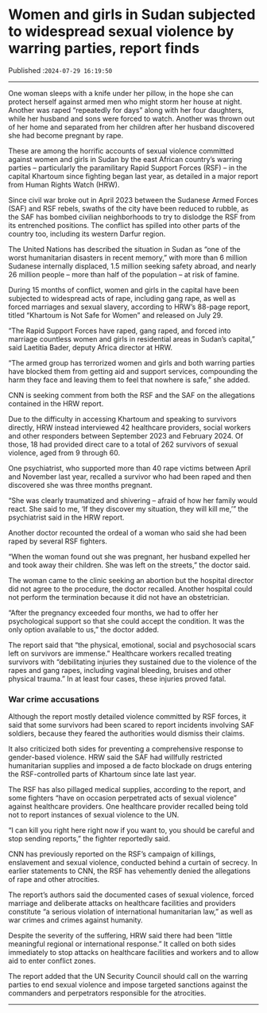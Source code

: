 # Women and girls in Sudan subjected to widespread sexual violence by warring parties, report finds

Published :`2024-07-29 16:19:50`

---

One woman sleeps with a knife under her pillow, in the hope she can protect herself against armed men who might storm her house at night. Another was raped “repeatedly for days” along with her four daughters, while her husband and sons were forced to watch. Another was thrown out of her home and separated from her children after her husband discovered she had become pregnant by rape.

These are among the horrific accounts of sexual violence committed against women and girls in Sudan by the east African country’s warring parties – particularly the paramilitary Rapid Support Forces (RSF) – in the capital Khartoum since fighting began last year, as detailed in a major report from Human Rights Watch (HRW).

Since civil war broke out in April 2023 between the Sudanese Armed Forces (SAF) and RSF rebels, swaths of the city have been reduced to rubble, as the SAF has bombed civilian neighborhoods to try to dislodge the RSF from its entrenched positions. The conflict has spilled into other parts of the country too, including its western Darfur region.

The United Nations has described the situation in Sudan as “one of the worst humanitarian disasters in recent memory,” with more than 6 million Sudanese internally displaced, 1.5 million seeking safety abroad, and nearly 26 million people – more than half of the population – at risk of famine.

During 15 months of conflict, women and girls in the capital have been subjected to widespread acts of rape, including gang rape, as well as forced marriages and sexual slavery, according to HRW’s 88-page report, titled “Khartoum is Not Safe for Women” and released on July 29.

​​“The Rapid Support Forces have raped, gang raped, and forced into marriage countless women and girls in residential areas in Sudan’s capital,” said Laetitia Bader, deputy Africa director at HRW.

“The armed group has terrorized women and girls and both warring parties have blocked them from getting aid and support services, compounding the harm they face and leaving them to feel that nowhere is safe,” she added.

CNN is seeking comment from both the RSF and the SAF on the allegations contained in the HRW report.

Due to the difficulty in accessing Khartoum and speaking to survivors directly, HRW instead interviewed 42 healthcare providers, social workers and other responders between September 2023 and February 2024. Of those, 18 had provided direct care to a total of 262 survivors of sexual violence, aged from 9 through 60.

One psychiatrist, who supported more than 40 rape victims between April and November last year, recalled a survivor who had been raped and then discovered she was three months pregnant.

“She was clearly traumatized and shivering – afraid of how her family would react. She said to me, ‘If they discover my situation, they will kill me,’” the psychiatrist said in the HRW report.

Another doctor recounted the ordeal of a woman who said she had been raped by several RSF fighters.

“When the woman found out she was pregnant, her husband expelled her and took away their children. She was left on the streets,” the doctor said.

The woman came to the clinic seeking an abortion but the hospital director did not agree to the procedure, the doctor recalled. Another hospital could not perform the termination because it did not have an obstetrician.

“After the pregnancy exceeded four months, we had to offer her psychological support so that she could accept the condition. It was the only option available to us,” the doctor added.

The report said that “the physical, emotional, social and psychosocial scars left on survivors are immense.” Healthcare workers recalled treating survivors with “debilitating injuries they sustained due to the violence of the rapes and gang rapes, including vaginal bleeding, bruises and other physical trauma.” In at least four cases, these injuries proved fatal.

### War crime accusations

Although the report mostly detailed violence committed by RSF forces, it said that some survivors had been scared to report incidents involving SAF soldiers, because they feared the authorities would dismiss their claims.

It also criticized both sides for preventing a comprehensive response to gender-based violence. HRW said the SAF had willfully restricted humanitarian supplies and imposed a de facto blockade on drugs entering the RSF-controlled parts of Khartoum since late last year.

The RSF has also pillaged medical supplies, according to the report, and some fighters “have on occasion perpetrated acts of sexual violence” against healthcare providers. One healthcare provider recalled being told not to report instances of sexual violence to the UN.

“I can kill you right here right now if you want to, you should be careful and stop sending reports,” the fighter reportedly said.

CNN has previously reported on the RSF’s campaign of killings, enslavement and sexual violence, conducted behind a curtain of secrecy. In earlier statements to CNN, the RSF has vehemently denied the allegations of rape and other atrocities.

The report’s authors said the documented cases of sexual violence, forced marriage and deliberate attacks on healthcare facilities and providers constitute “a serious violation of international humanitarian law,” as well as war crimes and crimes against humanity.

Despite the severity of the suffering, HRW said there had been “little meaningful regional or international response.” It called on both sides immediately to stop attacks on healthcare facilities and workers and to allow aid to enter conflict zones.

The report added that the UN Security Council should call on the warring parties to end sexual violence and impose targeted sanctions against the commanders and perpetrators responsible for the atrocities.

---

